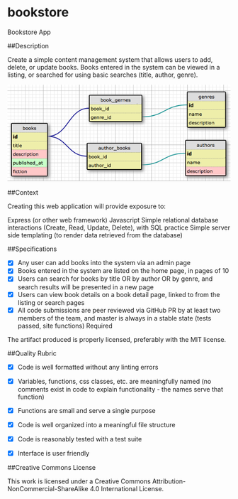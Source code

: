 # bookstore
Bookstore App

##Description

Create a simple content management system that allows users to add, delete, or update books. Books entered in the system can be viewed in a listing, or searched for using basic searches (title, author, genre).

![Alt text](./public/images/simple-schema.png)

##Context

Creating this web application will provide exposure to:

Express (or other web framework)
Javascript
Simple relational database interactions (Create, Read, Update, Delete), with SQL practice
Simple server side templating (to render data retrieved from the database)

##Specifications

 - [x] Any user can add books into the system via an admin page
 - [x] Books entered in the system are listed on the home page, in pages of 10
 - [x] Users can search for books by title OR by author OR by genre, and search results will be presented in a new page
 - [x]  Users can view book details on a book detail page, linked to from the listing or search pages
 - [x] All code submissions are peer reviewed via GitHub PR by at least two members of the team, and master is always in a stable state (tests passed, site functions)
Required

 The artifact produced is properly licensed, preferably with the MIT license.

##Quality Rubric

- [x] Code is well formatted without any linting errors
- [x] Variables, functions, css classes, etc. are meaningfully named (no comments exist in code to explain functionality - the names serve that function)
- [x] Functions are small and serve a single purpose
- [x] Code is well organized into a meaningful file structure
- [x] Code is reasonably tested with a test suite
- [x] Interface is user friendly


##Creative Commons License

This work is licensed under a Creative Commons Attribution-NonCommercial-ShareAlike 4.0 International License.
